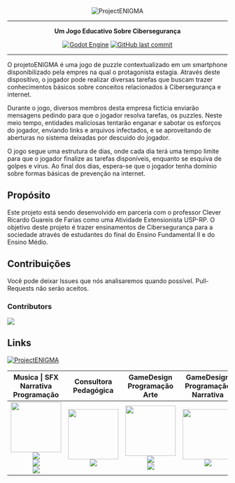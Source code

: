 <div align="center">
  <img src="https://github.com/dino460/ProjectENIGMA/blob/main/assets/projeto%20enigma.png" alt="ProjectENIGMA" />
</div>

---

<div align="center">
  
  **Um Jogo Educativo Sobre Cibersegurança**
  
</div>

<div align="center">
  
  [![Godot Engine](https://img.shields.io/badge/Godot%204.4--stable-%23FFFFFF.svg?logo=godot-engine)](#)
  [![GitHub last commit](https://img.shields.io/github/last-commit/dino460/ProjectENIGMA)](#)
</div>

---

O projetoENIGMA é uma jogo de puzzle contextualizado em um smartphone disponibilizado pela empres na qual o protagonista estagia. Através deste dispositivo, o jogador pode realizar diversas tarefas que buscam trazer conhecimentos básicos sobre conceitos relacionados à Cibersegurança e internet. 

Durante o jogo, diversos membros desta empresa fictícia enviarão mensagens pedindo para que o jogador resolva tarefas, os puzzles. Neste meio tempo, entidades maliciosas tentarão enganar e sabotar os esforços do jogador, enviando links e arquivos infectados, e se aproveitando de aberturas no sistema deixadas por descuido do jogador.

O jogo segue uma estrutura de dias, onde cada dia terá uma tempo limite para que o jogador finalize as tarefas disponíveis, enquanto se esquiva de golpes e vírus. Ao final dos dias, espera-se que o jogador tenha domínio sobre formas básicas de prevenção na internet.

## Propósito

Este projeto está sendo desenvolvido em parceria com o professor Clever Ricardo Guareis de Farias como uma Atividade Extensionista USP-RP. O objetivo deste projeto é trazer ensinamentos de Cibersegurança para a sociedade através de estudantes do final do Ensino Fundamental II e do Ensino Médio.

## Contribuições

Você pode deixar Issues que nós analisaremos quando possível. Pull-Requests não serão aceitos.

### Contributors
<a href = "https://github.com/madushadhanushka/simple-sqlite/graphs/contributors">
  <img src = "https://contrib.rocks/image?repo=dino460/projectENIGMA"/>
</a>

## Links

[![ProjectENIGMA](https://github-readme-stats.vercel.app/api/pin/?username=dino460&repo=ProjectENIGMA&theme=dark)](https://github.com/dino460/ProjectENIGMA) 

| Musica \| SFX <br> Narrativa <br> Programação | Consultora Pedagógica | GameDesign <br> Programação <br> Arte | GameDesign <br> Programação <br> Narrativa | Programação <br> Arte | GameDesign <br> Programação | Arte <br> Organização <br> Programação |
| :-: | :-: | :-: | :-: | :-: | :-: | :-: | 
| [<img src="https://github.com/dino460.png?size=115" width=115>](https://github.com/dino460) <br> [![](https://img.shields.io/badge/Instagram-%23E4405F.svg?style=for-the-badge&logo=Instagram&logoColor=white)](https://www.instagram.com/the_dino460/) <br> [![](https://img.shields.io/badge/linkedin-%230077B5.svg?style=for-the-badge&logo=linkedin&logoColor=white)](https://www.linkedin.com/in/raphael-zoega-cali-gomes) <br> [![](https://img.shields.io/badge/Ko--fi-F16061?style=for-the-badge&logo=ko-fi&logoColor=white)](https://ko-fi.com/dino460) | <img src="https://scontent-gru1-1.cdninstagram.com/v/t51.2885-19/89836973_2790721557693853_5004014191242117120_n.jpg?stp=dst-jpg_s150x150_tt6&efg=eyJ2ZW5jb2RlX3RhZyI6InByb2ZpbGVfcGljLmRqYW5nby4xMDgwLmMyIn0&_nc_ht=scontent-gru1-1.cdninstagram.com&_nc_cat=101&_nc_oc=Q6cZ2QGM4Ykmb0vhXgN6GIAccBlyWa8GvdDPJAzA1qtjAEph0HexdlECY_V1e-fncJFoubg&_nc_ohc=3v7jX24Pr4gQ7kNvwHxiZ0_&_nc_gid=z8svROMlDJcx_EUsKpF11g&edm=AP4sbd4BAAAA&ccb=7-5&oh=00_AfW99vNNCNShE9mqqTmycNC_XH78cnO1oX45n5rwLqseKA&oe=689A7D08&_nc_sid=7a9f4b" width=115> <br> [![](https://img.shields.io/badge/Instagram-%23E4405F.svg?style=for-the-badge&logo=Instagram&logoColor=white)](https://www.instagram.com/lele.dt/) | [<img src="https://github.com/Nmora511.png?size=250" width=115>](https://github.com/Nmora511) <br> [![](https://img.shields.io/badge/Instagram-%23E4405F.svg?style=for-the-badge&logo=Instagram&logoColor=white)](https://www.instagram.com/jomora.neto/) <br> [![](https://img.shields.io/badge/linkedin-%230077B5.svg?style=for-the-badge&logo=linkedin&logoColor=white)](https://www.linkedin.com/in/joao-roberto-de-moraes-neto/) | [<img src="https://github.com/iLorenzz.png?size=250" width=115>](https://github.com/iLorenzz) <br> [![](https://img.shields.io/badge/linkedin-%230077B5.svg?style=for-the-badge&logo=linkedin&logoColor=white)](https://www.linkedin.com/in/lorenzo-dutra-0739a02b4?utm_source=share&utm_campaign=share_via&utm_content=profile&utm_medium=android_app) | [<img src="https://github.com/erickoda.png?size=250" width=115>](https://github.com/erickoda) <br> [![](https://img.shields.io/badge/linkedin-%230077B5.svg?style=for-the-badge&logo=linkedin&logoColor=white)](https://www.linkedin.com/in/erick-oda-coulter-5162a8219) | [<img src="https://github.com/daninatan.png?size=250" width=115>](https://github.com/daninatan) <br>  | [<img src="https://github.com/NataliaPLeone.png?size=250" width=115>](https://github.com/NataliaPLeone) <br> [![](https://img.shields.io/badge/linkedin-%230077B5.svg?style=for-the-badge&logo=linkedin&logoColor=white)](https://www.linkedin.com/in/nat%C3%A1lia-prata-leone-67bb2a256/) | 

